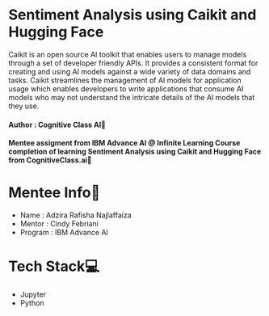 # Sentiment Analysis using Caikit and Hugging Face
Caikit is an open source AI toolkit that enables users to manage models through a set of developer friendly APIs. It provides a consistent format for creating and using AI models against a wide variety of data domains and tasks. Caikit streamlines the management of AI models for application usage which enables developers to write applications that consume AI models who may not understand the intricate details of the AI models that they use.

#### Author : Cognitive Class AI🤖

#### Mentee assigment from IBM Advance AI @ Infinite Learning Course completion of learning Sentiment Analysis using Caikit and Hugging Face from CognitiveClass.ai🤖


# Mentee Info🐣
- Name    : Adzira Rafisha Najlaffaiza
- Mentor  : Cindy Febriani
- Program : IBM Advance AI

# Tech Stack💻  
- Jupyter
- Python
